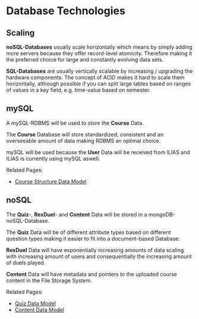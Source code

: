 # Database Technologies

## Scaling

**noSQL-Databases** usually scale horizontally which means by simply adding more servers because they offer record-level atomicity.
Therefore making it the preferred choice for large and constantly evolving data sets.

**SQL-Databases** are usually vertically scalable by increasing / upgrading the hardware components. The concept of ACID makes it hard to scale them horizontally, although possible if you can split large tables based on ranges of values in a key field, e.g. time-value based on semester.

## mySQL

A mySQL-RDBMS will be used to store the **Course** Data.

The **Course** Database will store standardized, consistent and an overseeable amount of data making RDBMS an optimal choice.

mySQL will be used because the **User** Data will be received from ILIAS and ILIAS is currently using mySQL aswell.

Related Pages:
* [Course Structure Data Model](./Application-Architecture--Data-Model--Course)

## noSQL

The **Quiz**-, **RexDuel**- and **Content** Data will be stored in a mongoDB-noSQL-Database.

The **Quiz** Data will be of different attribute types based on different question types making it easier to fit into a document-based Database.

**RexDuel** Data will have exponentially increasing amounts of data scaling with increasing amount of users and consequentially the increasing amount of duels played.

**Content** Data will have metadata and pointers to the uploaded course content in the File Storage System.

Related Pages:
* [Quiz Data Model](./Application-Architecture--Data-Model--Quiz)
* [Content Data Model](./Application-Architecture--Data-Model--Content)
